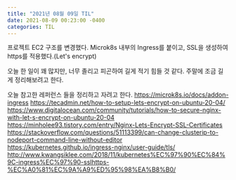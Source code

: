 ```yaml
---
title: "2021년 08월 09일 TIL"
date: 2021-08-09 00:23:00 -0400
categories: TIL
---
```



프로젝트 EC2 구조를 변경했다.
Microk8s 내부의 Ingress를 붙이고, SSL을 생성하여 https를 적용했다.(Let's encrypt)

오늘 한 일이 꽤 많지만, 너무 졸리고 피곤하여 길게 적기 힘들 것 같다. 주말에 조금 길게 정리해보려고 한다.

오늘 참고한 레퍼런스 들을 정리하고 자려고 한다.
https://microk8s.io/docs/addon-ingress
https://tecadmin.net/how-to-setup-lets-encrypt-on-ubuntu-20-04/
https://www.digitalocean.com/community/tutorials/how-to-secure-nginx-with-let-s-encrypt-on-ubuntu-20-04
https://minholee93.tistory.com/entry/Nginx-Lets-Encrypt-SSL-Certificates
https://stackoverflow.com/questions/51113399/can-change-clusterip-to-nodeport-command-line-without-editor
https://kubernetes.github.io/ingress-nginx/user-guide/tls/
http://www.kwangsiklee.com/2018/11/kubernetes%EC%97%90%EC%84%9C-ingress%EC%97%90-sslhttps-%EC%A0%81%EC%9A%A9%ED%95%98%EA%B8%B0/
